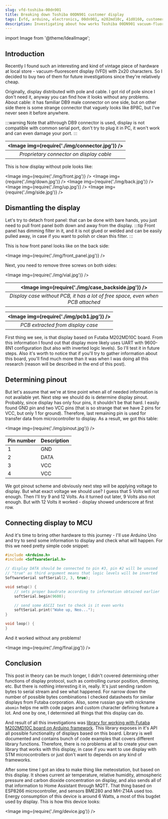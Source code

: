 ```yaml
---
slug: vfd-toshiba-00dn901
title: Breaking down Toshiba 00DN901 customer display
tags: [vfd, arduino, electronics, 00dn901, m202md10c, 41d0160, customer display]
description: Investigating about how works Toshiba 00DN901 vacuum-fluorescent display (VFD) with 2x20 characters. Display is controllable through RS-232-like interface with 9600/8-N-1 configuration, and uses it's proprietary protocol.
---
```


import Image from '@theme/IdealImage';

## Introduction
Recently I found such an interesting and kind of vintage piece of hardware at local store - vacuum-fluorescent display (VFD) with 2x20 characters. So I decided to buy two of them for future investigations since they're relatively cheap.

Originally, display distributed with pole and cable. I got rid of pole since I don't need it, anyway you can find how it looks without any problems. About cable: it has familiar DB9 male connector on one side, but on other side there is some strange connector that vaguely looks like 8P8C, but I've never seen it before anywhere. 

:::warning
Note that althrough DB9 connector is used, display is not compatible with common serial port, don't try to plug it in PC, it won't work and can even damage your port.
:::

| <Image img={require('./img/connector.jpg')} /> | 
|:--:| 
| *Proprietary connector on display cable* |

This is how display without pole looks like:

<Image img={require('./img/front.jpg')} />
<Image img={require('./img/down.jpg')} />
<Image img={require('./img/back.jpg')} />
<Image img={require('./img/up.jpg')} />
<Image img={require('./img/side.jpg')} />

## Dismantling the display
Let's try to detach front panel: that can be done with bare hands, you just need to pull front panel both down and away from the display. 
:::tip
Front panel has dimming filter in it, and it is not glued or welded and can be easily pulled away, in case if you want to polish or clean this filter.
:::

This is how front panel looks like on the back side:

<Image img={require('./img/front_panel.jpg')} />

Next, you need to remove three screws on both sides:

<Image img={require('./img/vial.jpg')} />

| <Image img={require('./img/case_backside.jpg')} /> | 
|:--:| 
| *Display case without PCB, it has a lot of free space, even when PCB attached* |

| <Image img={require('./img/pcb1.jpg')} /> | 
|:--:| 
| *PCB extracted from display case* |

First thing we see, is that display based on Futaba M202MD10C board. From this information I found out that display more likely uses
UART with 9600-8N1 configuration (but also with inverted logic levels). So I'll test it in future steps. Also it's worth to notice that if you'll try to gather information about this board, you'll find much more than it was when I was doing all this research (reason will be described in the end of this post).

## Determining pinout
But let's assume that we're at time point when all of needed information is not available yet. Next step we should do is determine display pinout. Probably, since display has only four pins, it shouldn't be that hard. I easily found GND pin and two VCC pins (that is so strange that we have 2 pins for VCC, but only 1 for ground). Therefore, last remaining pin is used for transfer data from microcontroller to display. As a result, we got this table:

<Image img={require('./img/pinout.jpg')} />

| Pin number | Description |
|------------|-------------|
| 1          | GND         |
| 2          | DATA        |
| 3          | VCC         |
| 4          | VCC         |

We got pinout scheme and obviously next step will be applying voltage to display. But what exact voltage we should use? I guess that 5 Volts will not enough. Then I'll try 9 and 12 Volts. As it turned out later, 9 Volts also not enough. But with 12 Volts it worked - display showed underscore at first row. 

## Connecting display to MCU
And it's time to bring other hardware to this journey - I'll use Arduino Uno and try to send some information to display and check what will happen. For this we need pretty simple code snippet:

```cpp
#include <Arduino.h>
#include <SoftwareSerial.h>

// display DATA should be connected to pin #3, pin #2 will be unused
// "true" as third argument means that logic levels will be inverted
SoftwareSerial softSerial(2, 3, true);

void setup() {
    // sets proper baudrate according to information obtained earlier
    softSerial.begin(9600);

    // send some ASCII text to check is it even works
    softSerial.print("Wake up, Neo...");
}

void loop() {
}
```

And it worked without any problems!

<Image img={require('./img/final.jpg')} />

## Conclusion
This post in theory can be much longer, I didn't covered determining other functions of display protocol, such as controlling cursor position, dimming, etc. But there is nothing interesting it in, really. It's just sending random bytes to serial stream and see what happened. For narrow down the number of possible bytes combinations I checked datasheets for similar displays from Futaba corporation. Also, some russian guy with nickname `abomin` helps me with code pages and custom character defining feature a lot. And one by one, I determined all things that this display can do. 

And result of all this investigations was [library for working with Futaba M202MD10C board on Arduino framework](https://www.arduinolibraries.info/libraries/futaba-vfd-m202-md10-c). This library exposes in it's API all possible functionality of displays based on this board. Library is well documented and contains bunch of code examples that covers different library functions. Therefore, there is no problems at all to create your own library that works with this display, in case if you want to use display with STM microcontrollers or just don't want to depends on any kind of frameworks. 

After some time I got an idea to make thing like meteostation, but based on this display. It shows current air temperature, relative humidity, atmospheric pressure and carbon dioxide concentration on display, and also sends all of that information to Home Assistant through MQTT. That thing based on ESP8266 microcontroller, and sensors BME280 and MH-Z14A used too. Energy consumption of this device is around 6 Watts, a most of this bugdet used by display. This is how this device looks:

<Image img={require('./img/device.jpg')} />
